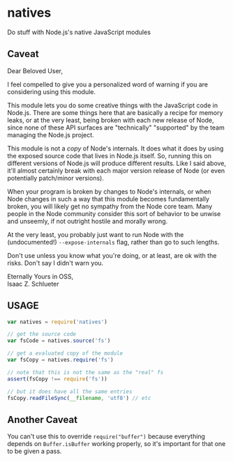 # natives

Do stuff with Node.js's native JavaScript modules

## Caveat

Dear Beloved User,

I feel compelled to give you a personalized word of warning if you are
considering using this module.

This module lets you do some creative things with the JavaScript code
in Node.js.  There are some things here that are basically a recipe
for memory leaks, or at the very least, being broken with each new
release of Node, since none of these API surfaces are "technically"
"supported" by the team managing the Node.js project.

This module is not a _copy_ of Node's internals.  It does what it does
by using the exposed source code that lives in Node.js itself.  So,
running this on different versions of Node.js will produce different
results.  Like I said above, it'll almost certainly break with each
major version release of Node (or even potentially patch/minor
versions).

When your program is broken by changes to Node's internals, or when
Node changes in such a way that this module becomes fundamentally
broken, you will likely get no sympathy from the Node core team.  Many
people in the Node community consider this sort of behavior to be
unwise and unseemly, if not outright hostile and morally wrong.

At the very least, you probably just want to run Node with the
(undocumented!) `--expose-internals` flag, rather than go to such
lengths.

Don't use unless you know what you're doing, or at least, are ok with
the risks.  Don't say I didn't warn you.

Eternally Yours in OSS,  
Isaac Z. Schlueter

## USAGE

```javascript
var natives = require('natives')

// get the source code
var fsCode = natives.source('fs')

// get a evaluated copy of the module
var fsCopy = natives.require('fs')

// note that this is not the same as the "real" fs
assert(fsCopy !== require('fs'))

// but it does have all the same entries
fsCopy.readFileSync(__filename, 'utf8') // etc
```

## Another Caveat

You can't use this to override `require("buffer")` because everything
depends on `Buffer.isBuffer` working properly, so it's important for
that one to be given a pass.
